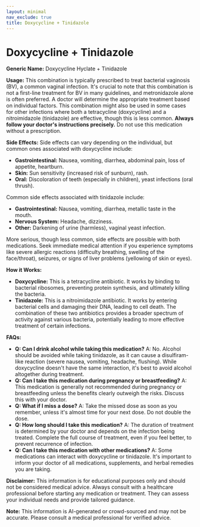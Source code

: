 ```yaml
---
layout: minimal
nav_exclude: true
title: Doxycycline + Tinidazole
---
```


# Doxycycline + Tinidazole

**Generic Name:** Doxycycline Hyclate + Tinidazole

**Usage:**  This combination is typically prescribed to treat bacterial vaginosis (BV), a common vaginal infection.  It's crucial to note that this combination is not a first-line treatment for BV in many guidelines, and metronidazole alone is often preferred.  A doctor will determine the appropriate treatment based on individual factors.  This combination might also be used in some cases for other infections where both a tetracycline (doxycycline) and a nitroimidazole (tinidazole) are effective, though this is less common.  **Always follow your doctor's instructions precisely.**  Do not use this medication without a prescription.

**Side Effects:**  Side effects can vary depending on the individual, but common ones associated with doxycycline include:

* **Gastrointestinal:** Nausea, vomiting, diarrhea, abdominal pain, loss of appetite, heartburn.
* **Skin:** Sun sensitivity (increased risk of sunburn), rash.
* **Oral:**  Discoloration of teeth (especially in children), yeast infections (oral thrush).

Common side effects associated with tinidazole include:

* **Gastrointestinal:** Nausea, vomiting, diarrhea, metallic taste in the mouth.
* **Nervous System:** Headache, dizziness.
* **Other:** Darkening of urine (harmless), vaginal yeast infection.

More serious, though less common, side effects are possible with both medications.  Seek immediate medical attention if you experience symptoms like severe allergic reactions (difficulty breathing, swelling of the face/throat), seizures, or signs of liver problems (yellowing of skin or eyes).

**How it Works:**

* **Doxycycline:** This is a tetracycline antibiotic. It works by binding to bacterial ribosomes, preventing protein synthesis, and ultimately killing the bacteria.
* **Tinidazole:** This is a nitroimidazole antibiotic. It works by entering bacterial cells and damaging their DNA, leading to cell death.  The combination of these two antibiotics provides a broader spectrum of activity against various bacteria, potentially leading to more effective treatment of certain infections.

**FAQs:**

* **Q: Can I drink alcohol while taking this medication?** A:  No.  Alcohol should be avoided while taking tinidazole, as it can cause a disulfiram-like reaction (severe nausea, vomiting, headache, flushing).  While doxycycline doesn't have the same interaction, it's best to avoid alcohol altogether during treatment.
* **Q: Can I take this medication during pregnancy or breastfeeding?** A: This medication is generally not recommended during pregnancy or breastfeeding unless the benefits clearly outweigh the risks.  Discuss this with your doctor.
* **Q: What if I miss a dose?** A: Take the missed dose as soon as you remember, unless it's almost time for your next dose.  Do not double the dose.
* **Q: How long should I take this medication?** A: The duration of treatment is determined by your doctor and depends on the infection being treated.  Complete the full course of treatment, even if you feel better, to prevent recurrence of infection.
* **Q: Can I take this medication with other medications?** A:  Some medications can interact with doxycycline or tinidazole. It's important to inform your doctor of all medications, supplements, and herbal remedies you are taking.


**Disclaimer:** This information is for educational purposes only and should not be considered medical advice. Always consult with a healthcare professional before starting any medication or treatment. They can assess your individual needs and provide tailored guidance.


**Note:** This information is AI-generated or crowd-sourced and may not be accurate. Please consult a medical professional for verified advice.